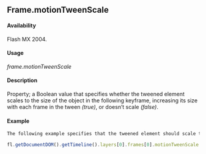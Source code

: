 ## Frame.motionTweenScale

#### Availability

Flash MX 2004.

#### Usage

*frame.motionTweenScale*

#### Description

Property; a Boolean value that specifies whether the tweened element scales to the size of the object in the following keyframe, increasing its size with each frame in the tween *(true)*, or doesn’t scale *(false)*.

#### Example

```javascript
The following example specifies that the tweened element should scale to the size of the object in the following keyframe, increasing its size with each frame in the tween.

fl.getDocumentDOM().getTimeline().layers[0].frames[0].motionTweenScale = true;

```
